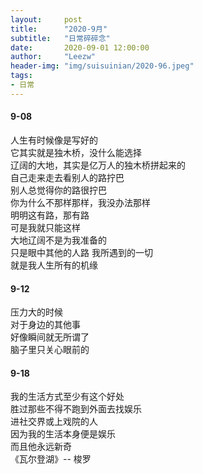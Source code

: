 ```yaml
---
layout:     post 
title:      "2020-9月"
subtitle:   "日常碎碎念"
date:       2020-09-01 12:00:00
author:     "Leezw"
header-img: "img/suisuinian/2020-96.jpeg"
tags:
- 日常
---
```



#### 9-08
人生有时候像是写好的     
它其实就是独木桥，没什么能选择     
辽阔的大地，其实是亿万人的独木桥拼起来的     
自己走来走去看别人的路拧巴     
别人总觉得你的路很拧巴     
你为什么不那样那样，我没办法那样     
明明这有路，那有路     
可是我就只能这样     
大地辽阔不是为我准备的     
只是眼中其他的人路
我所遇到的一切     
就是我人生所有的机缘     


#### 9-12
压力大的时候    
对于身边的其他事    
好像瞬间就无所谓了    
脑子里只关心眼前的     


#### 9-18
我的生活方式至少有这个好处     
胜过那些不得不跑到外面去找娱乐     
进社交界或上戏院的人     
因为我的生活本身便是娱乐     
而且他永远新奇     
《瓦尔登湖》-- 梭罗    
 









